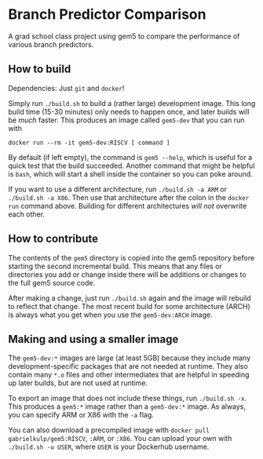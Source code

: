 # Branch Predictor Comparison

A grad school class project using gem5 to compare the performance of various branch predictors.

## How to build

Dependencies: Just `git` and `docker`!

Simply run `./build.sh` to build a (rather large) development image.
This long build time (15-30 minutes) only needs to happen once, and later builds will be *much* faster.
This produces an image called `gem5-dev` that you can run with

```
docker run --rm -it gem5-dev:RISCV [ command ]
```

By default (if left empty), the command is `gem5 --help`, which is useful for a quick test that the build succeeded.
Another command that might be helpful is `bash`, which will start a shell inside the container so you can poke around.

If you want to use a different architecture, run `./build.sh -a ARM` or `./build.sh -a X86`.
Then use that architecture after the colon in the `docker run` command above.
Building for different architectures *will not* overwrite each other.

## How to contribute

The contents of the `gem5` directory is copied into the gem5 repository before starting the second incremental build.
This means that any files or directories you add or change inside there will be additions or changes to the full gem5 source code.

After making a change, just run `./build.sh` again and the image will rebuild to reflect that change.
The most recent build for some architecture (ARCH) is always what you get when you use the `gem5-dev:ARCH` image.

## Making and using a smaller image

The `gem5-dev:*` images are large (at least 5GB) because they include many development-specific packages that are not needed at runtime.
They also contain many `*.o` files and other intermediates that are helpful in speeding up later builds, but are not used at runtime.

To export an image that does not include these things, run `./build.sh -x`.
This produces a `gem5:*` image rather than a `gem5-dev:*` image.
As always, you can specify ARM or X86 with the `-a` flag.

You can also download a precompiled image with `docker pull gabrielkulp/gem5:RISCV`, `:ARM`, or `:X86`.
You can upload your own with `./build.sh -u USER`, where `USER` is your Dockerhub username.
